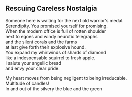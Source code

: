 Rescuing Careless Nostalgia
---------------------------
Someone here is waiting for the next old warrior's medal.  
Serendipity. You promised yourself for promising.  
When the modern office is full of rotten shoulder  
next to egoes and windy neurotic telegraphs  
and the silent corals and the farms  
at last give forth their explosive hound.  
You expand my whirlwinds of shards of diamond  
like a indespensable squirrel to fresh apple.  
I salute your angellic bread  
and envy your clear pride.  
  
My heart moves from being negligent to being irreducable.  
Multitude of candles!  
In and out of the silvery the blue and the green  
